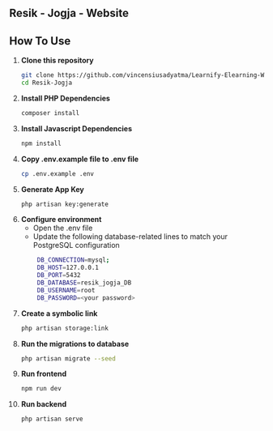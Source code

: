 ## Resik - Jogja - Website

## How To Use

1. **Clone this repository**
   ```bash
   git clone https://github.com/vincensiusadyatma/Learnify-Elearning-Website.git](https://github.com/vincensiusadyatma/Resik-Jogja.git
   cd Resik-Jogja
2. **Install PHP Dependencies**
   ```bash
   composer install

3. **Install Javascript Dependencies**
   ```bash
   npm install

3. **Copy .env.example file to .env file**
   ```bash
   cp .env.example .env

4. **Generate App Key**
   ```bash
   php artisan key:generate

4. **Configure environment**
   - Open the .env file
   - Update the following database-related lines to match your PostgreSQL configuration
       ```bash
        DB_CONNECTION=mysql;
        DB_HOST=127.0.0.1
        DB_PORT=5432
        DB_DATABASE=resik_jogja_DB
        DB_USERNAME=root
        DB_PASSWORD=<your password>

4. **Create a symbolic link**
   ```bash
   php artisan storage:link

4. **Run the migrations to database**
   ```bash
   php artisan migrate --seed
   
5. **Run frontend**
   ```bash
   npm run dev

6. **Run backend**
   ```bash
   php artisan serve
